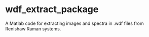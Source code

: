 # wdf_extract_package
 A Matlab code for extracting images and spectra in .wdf files from Renishaw Raman systems. 
